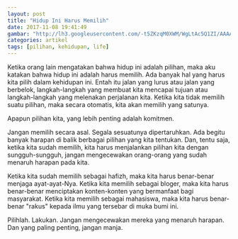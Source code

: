 ```yaml
---
layout: post
title: "Hidup Ini Harus Memilih"
date: 2017-11-08 19:41:49
gambar: "http://lh3.googleusercontent.com/-t5ZKzqM0XWM/WgLtAc5Q1ZI/AAAAAAAACqc/Wp6WUWS3vW8UIJuY9c3tgfnvgIU9RdMMwCLcBGAs/s900/choice_main.jpg"
categories: artikel
tags: [pilihan, kehidupan, life]
---
```


Ketika orang lain mengatakan bahwa hidup ini adalah pilihan, maka aku katakan bahwa hidup ini adalah harus memilih. Ada banyak hal yang harus kita pilih dalam kehidupan ini. Entah itu jalan yang lurus atau jalan yang berbelok, langkah-langkah yang membuat kita mencapai tujuan atau langkah-langkah yang melenakan perjalanan kita. Ketika kita tidak memilih suatu pilihan, maka secara otomatis, kita akan memilih yang satunya.

Apapun pilihan kita, yang lebih penting adalah komitmen.

Jangan memilih secara asal. Segala sesuatunya dipertaruhkan. Ada begitu banyak harapan di balik berbagai pilihan yang kita tentukan. Dan, tentu saja, ketika kita sudah memilih, kita harus menjalankan pilihan kita dengan sungguh-sungguh, jangan mengecewakan orang-orang yang sudah menaruh harapan pada kita.

Ketika kita sudah memilih sebagai hafizh, maka kita harus benar-benar menjaga ayat-ayat-Nya. Ketika kita memilih sebagai bloger, maka kita harus benar-benar menciptakan konten-konten yang bermanfaat bagi masyarakat. Ketika kita memilih sebagai mahasiswa, maka kita harus benar-benar "rakus" kepada ilmu yang tersebar di muka bumi ini.

Pilihlah. Lakukan. Jangan mengecewakan mereka yang menaruh harapan. Dan yang paling penting, jangan manja.